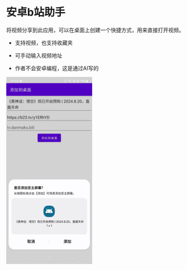 # 安卓b站助手

将视频分享到此应用，可以在桌面上创建一个快捷方式，用来直接打开视频。

- 支持视频，也支持收藏夹

- 可手动输入视频地址

- 作者不会安卓编程，这是通过AI写的

<img src="/docs/1.jpg" height=500 />
